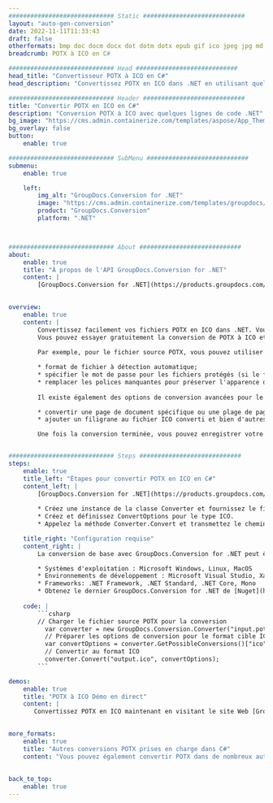 ```yaml
---
############################# Static ############################
layout: "auto-gen-conversion"
date: 2022-11-11T11:33:43
draft: false
otherformats: bmp doc docm docx dot dotm dotx epub gif ico jpeg jpg md odt ott pdf png psd rtf tex tif tiff txt xps
breadcrumb: POTX à ICO en C#

############################# Head ############################
head_title: "Convertisseur POTX à ICO en C#"
head_description: "Convertissez POTX en ICO dans .NET en utilisant quelques lignes de code. Utilisez l'API de conversion de documents GroupDocs pour convertir plus de 160 formats de fichiers."

############################# Header ############################
title: "Convertir POTX en ICO en C#"
description: "Conversion POTX à ICO avec quelques lignes de code .NET"
bg_image: "https://cms.admin.containerize.com/templates/aspose/App_Themes/V3/images/bg/header1.png"
bg_overlay: false
button:
    enable: true

############################# SubMenu ############################
submenu:
    enable: true

    left:
        img_alt: "GroupDocs.Conversion for .NET"
        image: "https://cms.admin.containerize.com/templates/groupdocs/images/product-logos/90x90-noborder/groupdocs-conversion-net.png"
        product: "GroupDocs.Conversion"
        platform: ".NET"



############################# About ############################
about:
    enable: true
    title: "À propos de l'API GroupDocs.Conversion for .NET"
    content: |
        [GroupDocs.Conversion for .NET](https://products.groupdocs.com/conversion/net/) peut être utilisé pour convertir Microsoft Word, Excel, PowerPoint, PDF, Visio et d'autres formats. GroupDocs.Conversion est une API autonome adaptée aux systèmes back-end et internes nécessitant des performances élevées. Il ne dépend d'aucun logiciel tel que Microsoft ou Open Office.
    

overview:
    enable: true
    content: |
        Convertissez facilement vos fichiers POTX en ICO dans .NET. Vous pouvez utiliser seulement quelques lignes de code C# dans n'importe quelle plate-forme de votre choix comme - Windows, Linux, macOS.
        Vous pouvez essayer gratuitement la conversion de POTX à ICO et évaluer la qualité des résultats de conversion. En plus des scénarios de conversion de fichiers simples, vous pouvez essayer des options plus avancées pour charger le fichier source POTX et pour enregistrer le résultat de sortie ICO. 
        
        Par exemple, pour le fichier source POTX, vous pouvez utiliser les options de chargement suivantes :

        * format de fichier à détection automatique;
        * spécifier le mot de passe pour les fichiers protégés (si le format de fichier le prend en charge);
        * remplacer les polices manquantes pour préserver l'apparence du document.
        
        Il existe également des options de conversion avancées pour le fichier ICO :

        * convertir une page de document spécifique ou une plage de pages;
        * ajouter un filigrane au fichier ICO converti et bien d'autres.

        Une fois la conversion terminée, vous pouvez enregistrer votre fichier ICO dans le chemin du fichier local ou dans tout stockage tiers tel que FTP, Amazon S3, Google Drive, Dropbox, etc. Veuillez noter - pour convertir POTX en ICO aucun logiciel supplémentaire n'est nécessaire - comme MS Office, Open Office, Adobe Acrobat Reader, etc.


############################# Steps ############################
steps:
    enable: true
    title_left: "Étapes pour convertir POTX en ICO en C#"
    content_left: |
        [GroupDocs.Conversion for .NET](https://products.groupdocs.com/conversion/net/) permet aux développeurs de convertir facilement un fichier POTX en ICO avec quelques lignes de code.
        
        * Créez une instance de la classe Converter et fournissez le fichier POTX avec le chemin complet
        * Créez et définissez ConvertOptions pour le type ICO.
        * Appelez la méthode Converter.Convert et transmettez le chemin complet et le format (ICO) en tant que paramètre

    title_right: "Configuration requise"
    content_right: |
        La conversion de base avec GroupDocs.Conversion for .NET peut être effectuée en quelques étapes simples. Nos API sont prises en charge sur toutes les principales plates-formes et systèmes d'exploitation. Avant d'exécuter le code ci-dessous, assurez-vous que les prérequis suivants sont installés sur votre système.

        * Systèmes d'exploitation : Microsoft Windows, Linux, MacOS
        * Environnements de développement : Microsoft Visual Studio, Xamarin, MonoDevelop
        * Frameworks: .NET Framework, .NET Standard, .NET Core, Mono
        * Obtenez le dernier GroupDocs.Conversion for .NET de [Nuget](https://www.nuget.org/packages/groupdocs.conversion)
         
    code: |
        ```csharp    
        // Charger le fichier source POTX pour la conversion
          var converter = new GroupDocs.Conversion.Converter("input.potx");
          // Préparer les options de conversion pour le format cible ICO
          var convertOptions = converter.GetPossibleConversions()["ico"].ConvertOptions;
          // Convertir au format ICO
          converter.Convert("output.ico", convertOptions);
        ```

demos:
    enable: true
    title: "POTX à ICO Démo en direct"
    content: |
       Convertissez POTX en ICO maintenant en visitant le site Web [GroupDocs.Conversion App](https://products.groupdocs.app/conversion/family). La démo en ligne présente les avantages suivants
          

more_formats:
    enable: true
    title: "Autres conversions POTX prises en charge dans C#"
    content: "Vous pouvez également convertir POTX dans de nombreux autres formats de fichiers. Veuillez consulter la liste ci-dessous."
       
       
back_to_top:
    enable: true
---
```

